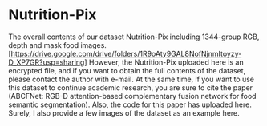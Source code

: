 # Nutrition-Pix
The overall contents of our dataset Nutrition-Pix including 1344-group RGB, depth and mask food images. [https://drive.google.com/drive/folders/1R9oAty9GAL8NofNjnmItoyzy-D_XP7GR?usp=sharing]
However, the Nutrition-Pix uploaded here is an encrypted file, and if you want to obtain the full contents of the dataset, please contact the author with e-mail.
At the same time, if you want to use this dataset to continue academic research, you are sure to cite the paper (ABCFNet: RGB-D attention-based complementary fusion
network for food semantic segmentation). Also, the code for this paper has uploaded here.
Surely, I also provide a few images of the dataset as an example here.


